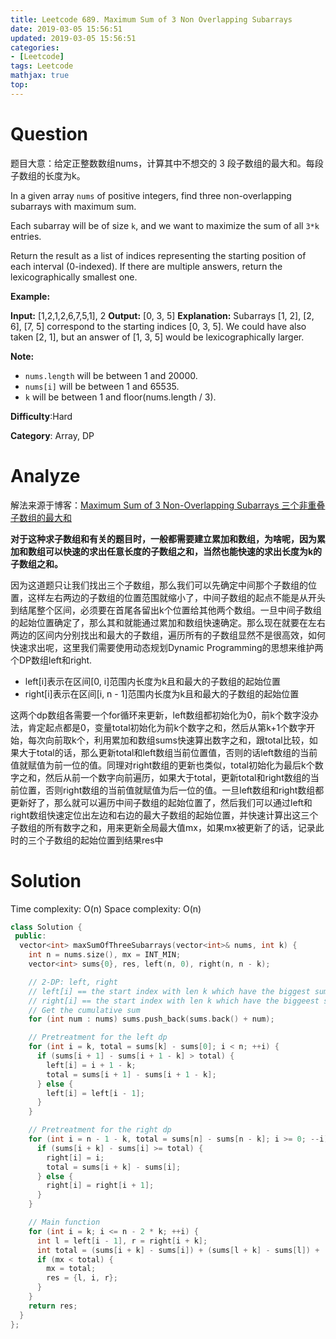 ```yaml
---
title: Leetcode 689. Maximum Sum of 3 Non Overlapping Subarrays
date: 2019-03-05 15:56:51
updated: 2019-03-05 15:56:51
categories: 
- [Leetcode]
tags: Leetcode
mathjax: true
top:
---
```


# Question

题目大意：给定正整数数组nums，计算其中不想交的 3 段子数组的最大和。每段子数组的长度为k。

In a given array  `nums`  of positive integers, find three non-overlapping subarrays with maximum sum.

Each subarray will be of size  `k`, and we want to maximize the sum of all  `3*k`  entries.

Return the result as a list of indices representing the starting position of each interval (0-indexed). If there are multiple answers, return the lexicographically smallest one.

**Example:**  

**Input:** [1,2,1,2,6,7,5,1], 2
**Output:** [0, 3, 5]
**Explanation:** Subarrays [1, 2], [2, 6], [7, 5] correspond to the starting indices [0, 3, 5].
We could have also taken [2, 1], but an answer of [1, 3, 5] would be lexicographically larger.

**Note:**  

- `nums.length`  will be between 1 and 20000.
- `nums[i]`  will be between 1 and 65535.
- `k`  will be between 1 and floor(nums.length / 3).

**Difficulty**:Hard

**Category**: Array, DP

<!-- more -->

# Analyze

解法来源于博客：[Maximum Sum of 3 Non-Overlapping Subarrays 三个非重叠子数组的最大和](http://www.cnblogs.com/grandyang/p/8453386.html)

**对于这种求子数组和有关的题目时，一般都需要建立累加和数组，为啥呢，因为累加和数组可以快速的求出任意长度的子数组之和，当然也能快速的求出长度为k的子数组之和。**

因为这道题只让我们找出三个子数组，那么我们可以先确定中间那个子数组的位置，这样左右两边的子数组的位置范围就缩小了，中间子数组的起点不能是从开头到结尾整个区间，必须要在首尾各留出k个位置给其他两个数组。一旦中间子数组的起始位置确定了，那么其和就能通过累加和数组快速确定。那么现在就要在左右两边的区间内分别找出和最大的子数组，遍历所有的子数组显然不是很高效，如何快速求出呢，这里我们需要使用动态规划Dynamic Programming的思想来维护两个DP数组left和right.

* left[i]表示在区间[0, i]范围内长度为k且和最大的子数组的起始位置
* right[i]表示在区间[i, n - 1]范围内长度为k且和最大的子数组的起始位置

这两个dp数组各需要一个for循环来更新，left数组都初始化为0，前k个数字没办法，肯定起点都是0，变量total初始化为前k个数字之和，然后从第k+1个数字开始，每次向前取k个，利用累加和数组sums快速算出数字之和，跟total比较，如果大于total的话，那么更新total和left数组当前位置值，否则的话left数组的当前值就赋值为前一位的值。同理对right数组的更新也类似，total初始化为最后k个数字之和，然后从前一个数字向前遍历，如果大于total，更新total和right数组的当前位置，否则right数组的当前值就赋值为后一位的值。一旦left数组和right数组都更新好了，那么就可以遍历中间子数组的起始位置了，然后我们可以通过left和right数组快速定位出左边和右边的最大子数组的起始位置，并快速计算出这三个子数组的所有数字之和，用来更新全局最大值mx，如果mx被更新了的话，记录此时的三个子数组的起始位置到结果res中

# Solution

Time complexity: O(n)
Space complexity: O(n)

```cpp
class Solution {
 public:
  vector<int> maxSumOfThreeSubarrays(vector<int>& nums, int k) {
    int n = nums.size(), mx = INT_MIN;
    vector<int> sums{0}, res, left(n, 0), right(n, n - k);

    // 2-DP: left, right
    // left[i] == the start index with len k which have the biggest sum
    // right[i] == the start index with len k which have the biggeest sum
    // Get the cumulative sum
    for (int num : nums) sums.push_back(sums.back() + num);

    // Pretreatment for the left dp
    for (int i = k, total = sums[k] - sums[0]; i < n; ++i) {
      if (sums[i + 1] - sums[i + 1 - k] > total) {
        left[i] = i + 1 - k;
        total = sums[i + 1] - sums[i + 1 - k];
      } else {
        left[i] = left[i - 1];
      }
    }

    // Pretreatment for the right dp
    for (int i = n - 1 - k, total = sums[n] - sums[n - k]; i >= 0; --i) {
      if (sums[i + k] - sums[i] >= total) {
        right[i] = i;
        total = sums[i + k] - sums[i];
      } else {
        right[i] = right[i + 1];
      }
    }

    // Main function
    for (int i = k; i <= n - 2 * k; ++i) {
      int l = left[i - 1], r = right[i + k];
      int total = (sums[i + k] - sums[i]) + (sums[l + k] - sums[l]) + (sums[r + k] - sums[r]);
      if (mx < total) {
        mx = total;
        res = {l, i, r};
      }
    }
    return res;
  }
};
```